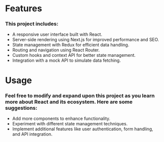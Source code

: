 # Features
### This project includes:

* A responsive user interface built with React.
* Server-side rendering using Next.js for improved performance and SEO.
* State management with Redux for efficient data handling.
* Routing and navigation using React Router.
* Custom hooks and context API for better state management.
* Integration with a mock API to simulate data fetching.


# Usage

### Feel free to modify and expand upon this project as you learn more about React and its ecosystem. Here are some suggestions:

* Add more components to enhance functionality.
* Experiment with different state management techniques.
* Implement additional features like user authentication, form handling, and API integration.
